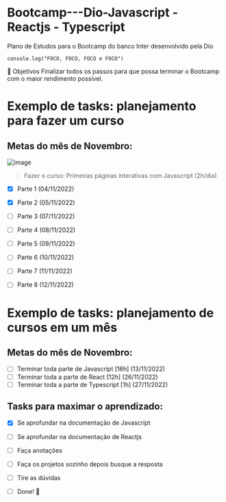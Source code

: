# Bootcamp---Dio-Javascript - Reactjs - Typescript

Plano de Estudos para o Bootcamp do banco Inter desenvolvido pela Dio



`` console.log("FOCO, FOCO, FOCO e FOCO") `` 

<!--:emojicode-->

🌟 Objetivos
Finalizar todos os passos para que possa terminar o Bootcamp com o maior rendimento possível.


# Exemplo de tasks: planejamento para fazer um curso

## Metas do mês de Novembro: 

![image](https://hermes.digitalinnovation.one/tracks/59417914-c4ce-4bf8-b802-f1c1985a07fa.png)

> Fazer o curso: Primeiras páginas interativas com Javascript (2h/dia)

- [X] Parte 1 (04/11/2022)
- [x] Parte 2 (05/11/2022)
- [ ] Parte 3 (07/11/2022)
- [ ] Parte 4 (08/11/2022)
- [ ] Parte 5 (09/11/2022)
- [ ] Parte 6 (10/11/2022)
- [ ] Parte 7 (11/11/2022)
- [ ] Parte 8 (12/11/2022)


# Exemplo de tasks: planejamento de cursos em um mês

## Metas do mês de Novembro: 
- [ ] Terminar toda parte de Javascript [16h] (13/11/2022)
- [ ] Terminar toda a parte de React [12h] (26/11/2022)
- [ ] Terminar toda a parte de Typescript [1h] (27/11/2022)

## Tasks para maximar o aprendizado:
- [x] Se aprofundar na documentação de Javascript
- [ ] Se aprofundar na documentação de Reactjs
- [ ] Faça anotações
- [ ] Faça os projetos sozinho depois busque a resposta
- [ ] Tire as dúvidas
- [ ] Done! 🎉




